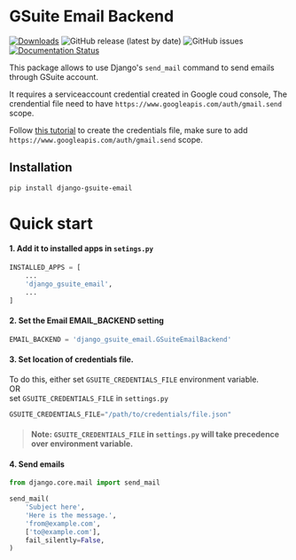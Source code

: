 # GSuite Email Backend

[![Downloads](https://static.pepy.tech/personalized-badge/django-gsuite-email?period=total&units=international_system&left_color=grey&right_color=brightgreen&left_text=Downloads)](https://pepy.tech/project/django-gsuite-email)
![GitHub release (latest by date)](https://img.shields.io/github/v/release/slicefox/django-gsuite-email?color=brightgreen)
![GitHub issues](https://img.shields.io/github/issues/slicefox/django-gsuite-email)
[![Documentation Status](https://readthedocs.org/projects/django-gsuite-email/badge/?version=latest)](https://django-gsuite-email.readthedocs.io/en/latest/?badge=latest)

This package allows to use Django's `send_mail` command to send emails through GSuite account.

It requires a serviceaccount credential created in Google coud console,
The crendential file need to have `https://www.googleapis.com/auth/gmail.send` scope.

Follow [this tutorial](https://developers.google.com/identity/protocols/oauth2/service-account#python) to create the credentials file, make sure to add `https://www.googleapis.com/auth/gmail.send` scope.


## Installation
```sh
pip install django-gsuite-email
```

# Quick start

#### 1. Add it to installed apps in `setings.py`
```python
INSTALLED_APPS = [
    ...
    'django_gsuite_email',
    ...
]
```
#### 2. Set the Email EMAIL_BACKEND setting
```python
EMAIL_BACKEND = 'django_gsuite_email.GSuiteEmailBackend'
```

#### 3. Set location of credentials file.
To do this, either set `GSUITE_CREDENTIALS_FILE` environment variable.\
OR \
set `GSUITE_CREDENTIALS_FILE` in `settings.py`
````python
GSUITE_CREDENTIALS_FILE="/path/to/credentials/file.json"
````
> #### Note: `GSUITE_CREDENTIALS_FILE` in `settings.py` will take precedence over environment variable.

#### 4. Send emails
```python
from django.core.mail import send_mail

send_mail(
    'Subject here',
    'Here is the message.',
    'from@example.com',
    ['to@example.com'],
    fail_silently=False,
)
```
